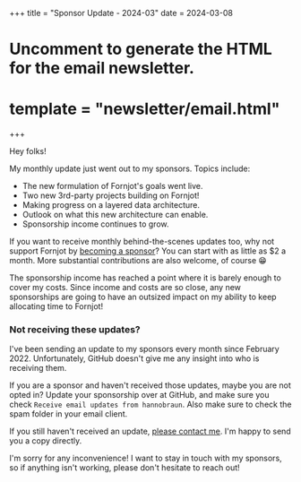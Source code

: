 +++
title = "Sponsor Update - 2024-03"
date = 2024-03-08

# Uncomment to generate the HTML for the email newsletter.
# template = "newsletter/email.html"
+++

Hey folks!

My monthly update just went out to my sponsors. Topics include:

- The new formulation of Fornjot's goals went live.
- Two new 3rd-party projects building on Fornjot!
- Making progress on a layered data architecture.
- Outlook on what this new architecture can enable.
- Sponsorship income continues to grow.

If you want to receive monthly behind-the-scenes updates too, why not support
Fornjot by [becoming a sponsor](https://github.com/sponsors/hannobraun)? You can
start with as little as $2 a month. More substantial contributions are also
welcome, of course 😁

The sponsorship income has reached a point where it is barely enough to cover my
costs. Since income and costs are so close, any new sponsorships are going to
have an outsized impact on my ability to keep allocating time to Fornjot!

### Not receiving these updates?

I've been sending an update to my sponsors every month since February 2022.
Unfortunately, GitHub doesn't give me any insight into who is receiving them.

If you are a sponsor and haven't received those updates, maybe you are not opted
in? Update your sponsorship over at GitHub, and make sure you check
`Receive email updates from hannobraun`. Also make sure to check the spam folder
in your email client.

If you still haven't received an update,
[please contact me](mailto:hello@hannobraun.com). I'm happy to send you a copy
directly.

I'm sorry for any inconvenience! I want to stay in touch with my sponsors, so if
anything isn't working, please don't hesitate to reach out!
